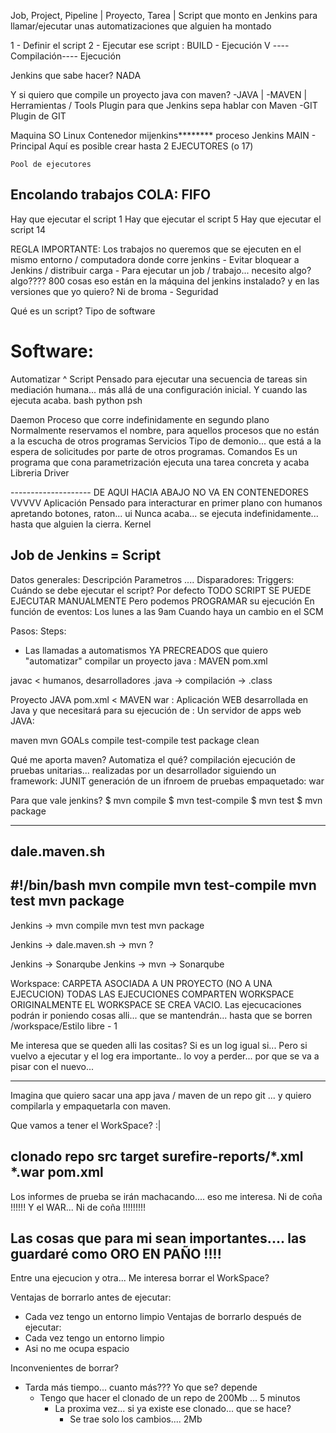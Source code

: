
Job, Project, Pipeline  |
Proyecto, Tarea         |       Script que monto en Jenkins para llamar/ejecutar unas automatizaciones que alguien ha montado

1 - Definir el script
2 - Ejecutar ese script : BUILD - Ejecución
                            V
                            ----Compilación---- Ejecución
                            
Jenkins que sabe hacer? NADA

Y si quiero que compile un proyecto java con maven?
-JAVA    |
-MAVEN   | Herramientas / Tools
Plugin para que Jenkins sepa hablar con Maven
-GIT
Plugin de GIT


Maquina
    SO Linux
    Contenedor mijenkins********
        proceso Jenkins MAIN - Principal
        Aquí es posible crear hasta 2 EJECUTORES (o 17)
    
    Pool de ejecutores
    
    
    
Encolando trabajos COLA: FIFO
-----------------------------
Hay que ejecutar el script 1
Hay que ejecutar el script 5
Hay que ejecutar el script 14

REGLA IMPORTANTE: 
Los trabajos no queremos que se ejecuten en el mismo entorno / computadora donde corre jenkins
    - Evitar bloquear a Jenkins / distribuir carga
    - Para ejecutar un job / trabajo... necesito algo? algo???? 800 cosas
        eso están en la máquina del jenkins instalado? y en las versiones que yo quiero? Ni de broma
    - Seguridad
    





Qué es un script?
Tipo de software



# Software:
  Automatizar
    ^
Script          Pensado para ejecutar una secuencia de tareas sin mediación humana... más allá de una configuración inicial.
                Y cuando las ejecuta acaba.
                    bash
                    python
                    psh
                    
Daemon          Proceso que corre indefinidamente en segundo plano
                    Normalmente reservamos el nombre, para aquellos procesos que no están a la escucha de otros programas
Servicios       Tipo de demonio... que está a la espera de solicitudes por parte de otros programas.
Comandos        Es un programa que cona parametrización ejecuta una tarea concreta y acaba
Libreria
Driver

--------------------  DE AQUI HACIA ABAJO NO VA EN CONTENEDORES VVVVV
Aplicación      Pensado para interacturar en primer plano con humanos apretando botones, raton... ui
                Nunca acaba... se ejecuta indefinidamente... hasta que alguien la cierra.
Kernel






Job de Jenkins = Script
-----------------------
Datos generales: 
    Descripción 
    Parametros
    ....
Disparadores: Triggers: Cuándo se debe ejecutar el script?
    Por defecto TODO SCRIPT SE PUEDE EJECUTAR MANUALMENTE
    Pero podemos PROGRAMAR su ejecución
        En función de eventos:
            Los lunes a las 9am
            Cuando haya un cambio en el SCM
            
Pasos: Steps:
- Las llamadas a automatismos YA PRECREADOS que quiero "automatizar"
    compilar un proyecto java : MAVEN pom.xml

javac < humanos, desarrolladores
.java -> compilación -> .class


Proyecto JAVA
    pom.xml < MAVEN
        war : Aplicación WEB desarrollada en Java y que necesitará para su ejecución de :
            Un servidor de apps web JAVA: 
            
            
maven
    mvn
        GOALs
            compile
            test-compile
            test
            package
            clean

Qué me aporta maven?
    Automatiza el qué?  compilación
                        ejecución de pruebas unitarias... realizadas por un desarrollador siguiendo un framework: JUNIT
                            generación de un ifnroem de pruebas
                        empaquetado: war

Para que vale jenkins?
$ mvn compile
$ mvn test-compile
$ mvn test
$ mvn package

-------------------
dale.maven.sh
-------------------
#!/bin/bash
mvn compile
mvn test-compile
mvn test
mvn package
-------------------

Jenkins ->  mvn compile
            mvn test
            mvn package
            
Jenkins ->  dale.maven.sh -> mvn ? 

Jenkins -> Sonarqube
Jenkins -> mvn -> Sonarqube



Workspace: CARPETA ASOCIADA A UN PROYECTO (NO A UNA EJECUCION)
TODAS LAS EJECUCIONES COMPARTEN WORKSPACE
ORIGINALMENTE EL WORKSPACE SE CREA VACIO.
Las ejecucaciones podrán ir poniendo cosas alli... que se mantendrán... hasta que se borren
/workspace/Estilo libre - 1

Me interesa que se queden alli las cositas?
Si es un log igual si...
Pero si vuelvo a ejecutar y el log era importante.. lo voy a perder... por que se va a pisar con el nuevo...

----------------------------------
Imagina que quiero sacar una app java / maven de un repo git ... y quiero compilarla y empaquetarla con maven.

Que vamos a tener el WorkSpace?  :|

clonado repo
    src
    target
        surefire-reports/*.xml
        *.war
    pom.xml
------------------------------------
Los informes de prueba se irán machacando.... eso me interesa. Ni de coña !!!!!!
Y el WAR...                                                    Ni de coña !!!!!!!!!

Las cosas que para mi sean importantes.... las guardaré como ORO EN PAÑO !!!!
------------------------------------
Entre una ejecucion y otra... Me interesa borrar el WorkSpace?

Ventajas de borrarlo antes de ejecutar:
- Cada vez tengo un entorno limpio
Ventajas de borrarlo después de ejecutar:
- Cada vez tengo un entorno limpio
- Asi no me ocupa espacio

Inconvenientes de borrar?
- Tarda más tiempo... cuanto más??? Yo que se? depende
    - Tengo que hacer el clonado de un repo de 200Mb ... 5 minutos
        - La proxima vez... si ya existe ese clonado... que se hace? 
            - Se trae solo los cambios.... 2Mb 

